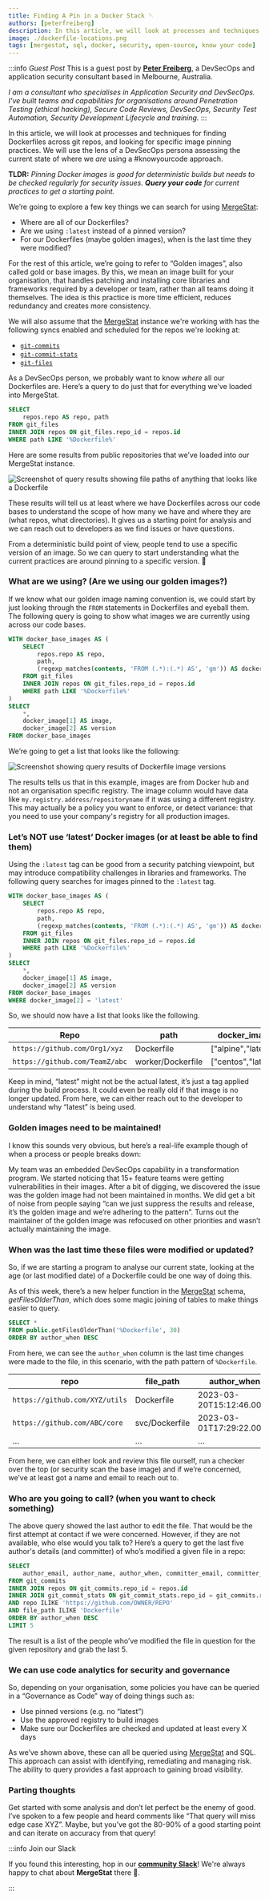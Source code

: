 ```yaml
---
title: Finding A Pin in a Docker Stack 🪡
authors: [peterfreiberg]
description: In this article, we will look at processes and techniques for finding `Dockerfile`s across git repos, and looking for specific image pinning practices. We will use the lens of a DevSecOps persona assessing the current state of where we are using a know-your-code approach.
image: ./dockerfile-locations.png
tags: [mergestat, sql, docker, security, open-source, know your code]
---
```


:::info *Guest Post*
This is a guest post by [**Peter Freiberg**](https://www.linkedin.com/in/peterfreiberg/), a DevSecOps and application security consultant based in Melbourne, Australia.

*I am a consultant who specialises in Application Security and DevSecOps. I've built teams and capabilities for organisations around Penetration Testing (ethical hacking), Secure Code Reviews, DevSecOps, Security Test Automation, Security Development Lifecycle and training.*
:::

In this article, we will look at processes and techniques for finding Dockerfiles across git repos, and looking for specific image pinning practices.
We will use the lens of a DevSecOps persona assessing the current state of where we *are* using a #knowyourcode approach.

**TLDR:**
*Pinning Docker images is good for deterministic builds but needs to be checked regularly for security issues. **Query your code** for current practices to get a starting point.*

We’re going to explore a few key things we can search for using [MergeStat](https://github.com/mergestat/mergestat):

- Where are all of our Dockerfiles?
- Are we using `:latest` instead of a pinned version?
- For our Dockerfiles (maybe golden images), when is the last time they were modified?

For the rest of this article, we’re going to refer to “Golden images”, also called gold or base images.
By this, we mean an image built for your organisation, that handles patching and installing core libraries and frameworks required by a developer or team, rather than all teams doing it themselves.
The idea is this practice is more time efficient, reduces redundancy and creates more consistency.

We will also assume that the [MergeStat](https://github.com/mergestat/mergestat) instance we're working with has the following syncs enabled and scheduled for the repos we're looking at:

- [`git-commits`](https://github.com/mergestat/syncs/tree/main/syncs/git-commits)
- [`git-commit-stats`](https://github.com/mergestat/syncs/tree/main/syncs/git-commit-stats)
- [`git-files`](https://github.com/mergestat/syncs/tree/main/syncs/git-files)

As a DevSecOps person, we probably want to know *where* all our Dockerfiles are.
Here’s a query to do just that for everything we’ve loaded into MergeStat. 

```sql
SELECT
    repos.repo AS repo, path
FROM git_files
INNER JOIN repos ON git_files.repo_id = repos.id
WHERE path LIKE '%Dockerfile%'
```

Here are some results from public repositories that we’ve loaded into our MergeStat instance. 

![Screenshot of query results showing file paths of anything that looks like a Dockerfile](dockerfile-locations.png)

These results will tell us at least where we have Dockerfiles across our code bases to understand the scope of how many we have and where they are (what repos, what directories).
It gives us a starting point for analysis and we can reach out to developers as we find issues or have questions.

From a deterministic build point of view, people tend to use a specific version of an image.
So we can query to start understanding what the current practices are around pinning to a specific version. 📌

### What are we using? (Are we using our golden images?)

If we know what our golden image naming convention is, we could start by just looking through the `FROM` statements in Dockerfiles and eyeball them.
The following query is going to show what images we are currently using across our code bases. 

```sql
WITH docker_base_images AS (
    SELECT
        repos.repo AS repo,
        path,
        (regexp_matches(contents, 'FROM (.*):(.*) AS', 'gm')) AS docker_image
    FROM git_files
    INNER JOIN repos ON git_files.repo_id = repos.id
    WHERE path LIKE '%Dockerfile%'
)
SELECT
    *,
    docker_image[1] AS image,
    docker_image[2] AS version
FROM docker_base_images
```

We’re going to get a list that looks like the following:

![Screenshot showing query results of Dockerfile image versions](dockerfile-from-clauses.png)

The results tells us that in this example, images are from Docker hub and not an organisation specific registry.
The image column would have data like `my.registry.address/repositoryname` if it was using a different registry.
This may actually be a policy you want to enforce, or detect variance: that you need to use your company's registry for all production images.

### Let’s NOT use ‘latest’ Docker images (or at least be able to find them)

Using the `:latest` tag can be good from a security patching viewpoint, but may introduce compatibility challenges in libraries and frameworks.
The following query searches for images pinned to the `:latest` tag.

```sql
WITH docker_base_images AS (
    SELECT
        repos.repo AS repo,
        path,
        (regexp_matches(contents, 'FROM (.*):(.*) AS', 'gm')) AS docker_image
    FROM git_files
    INNER JOIN repos ON git_files.repo_id = repos.id
    WHERE path LIKE '%Dockerfile%'
)
SELECT
    *,
    docker_image[1] AS image,
    docker_image[2] AS version
FROM docker_base_images
WHERE docker_image[2] = 'latest'
```

So, we should now have a list that looks like the following. 

| Repo | path | docker_image | image | version |
| --- | --- | --- | --- | --- |
| `https://github.com/Org1/xyz` | Dockerfile | ["alpine","latest"] | alpine | latest |
| `https://github.com/TeamZ/abc` | worker/Dockerfile | ["centos","latest"] | centos | latest |

Keep in mind, “latest” might not be the actual latest, it’s just a tag applied during the build process. It could even be really old if that image is no longer updated. From here, we can either reach out to the developer to understand why “latest” is being used.

### Golden images need to be maintained!

I know this sounds very obvious, but here’s a real-life example though of when a process or people breaks down:

My team was an embedded DevSecOps capability in a transformation program. We started noticing that 15+ feature teams were getting vulnerabilities in their images. After a bit of digging, we discovered the issue was the golden image had not been maintained in months. We did get a bit of noise from people saying “can we just suppress the results and release, it’s the golden image and we’re adhering to the pattern”. Turns out the maintainer of the golden image was refocused on other priorities and wasn’t actually maintaining the image. 

### When was the last time these files were modified or updated?

So, if we are starting a program to analyse our current state, looking at the age (or last modified date) of a Dockerfile could be one way of doing this. 

As of this week, there’s a new helper function in the [MergeStat](https://github.com/mergestat/mergestat) schema, *getFilesOlderThan*, which does some magic joining of tables to make things easier to query.

```sql
SELECT * 
FROM public.getFilesOlderThan('%Dockerfile', 30)
ORDER BY author_when DESC
```

From here, we can see the `author_when` column is the last time changes were made to the file, in this scenario, with the path pattern of `%Dockerfile`.

| repo | file_path | author_when | author_name | author_email | hash |
| --- | --- | --- | --- | --- | --- |
| `https://github.com/XYZ/utils` | Dockerfile | 2023-03-20T15:12:46.000Z | Bob Smith | bob@XYZ.com | sd8f67z8xvc7 |
| `https://github.com/ABC/core` | svc/Dockerfile | 2023-03-01T17:29:22.000Z | Alice Sharma | alice@ABC.COM | 98sa7s9fd32 |
| … | … | … | … | … | … |

From here, we can either look and review this file ourself, run a checker over the top (or security scan the base image) and if we’re concerned, we’ve at least got a name and email to reach out to. 

### Who are you going to call? (when you want to check something)

The above query showed the last author to edit the file. That would be the first attempt at contact if we were concerned. However, if they are not available, who else would you talk to? Here’s a query to get the last five author's details (and committer) of who’s modified a given file in a repo:

```sql
SELECT
    author_email, author_name, author_when, committer_email, committer_name, repo, file_path
FROM git_commits
INNER JOIN repos ON git_commits.repo_id = repos.id 
INNER JOIN git_commit_stats ON git_commit_stats.repo_id = git_commits.repo_id AND git_commit_stats.commit_hash = git_commits.hash AND parents < 2
AND repo ILIKE 'https://github.com/OWNER/REPO'
AND file_path ILIKE 'Dockerfile'
ORDER BY author_when DESC
LIMIT 5
```

The result is a list of the people who’ve modified the file in question for the given repository and grab the last 5. 

### We can use code analytics for security and governance

So, depending on your organisation, some policies you have can be queried in a “Governance as Code” way of doing things such as:

- Use pinned versions (e.g. no “latest”)
- Use the approved registry to build images
- Make sure our Dockerfiles are checked and updated at least every X days

As we’ve shown above, these can all be queried using [MergeStat](https://www.mergestat.com/) and SQL.
This approach can assist with identifying, remediating and managing risk.
The ability to query provides a fast approach to gaining broad visibility.

### Parting thoughts

Get started with some analysis and don’t let perfect be the enemy of good. I’ve spoken to a few people and heard comments like “That query will miss edge case XYZ”. Maybe, but you’ve got the 80-90% of a good starting point and can iterate on accuracy from that query!


:::info Join our Slack

If you found this interesting, hop in our [**community Slack**](https://join.slack.com/t/mergestatcommunity/shared_invite/zt-xvvtvcz9-w3JJVIdhLgEWrVrKKNXOYg)! We're always happy to chat about **MergeStat** there 🎉.

:::
